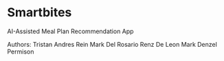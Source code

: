 # Smartbites
AI-Assisted Meal Plan Recommendation App

Authors:
Tristan Andres
Rein Mark Del Rosario
Renz De Leon
Mark Denzel Permison
